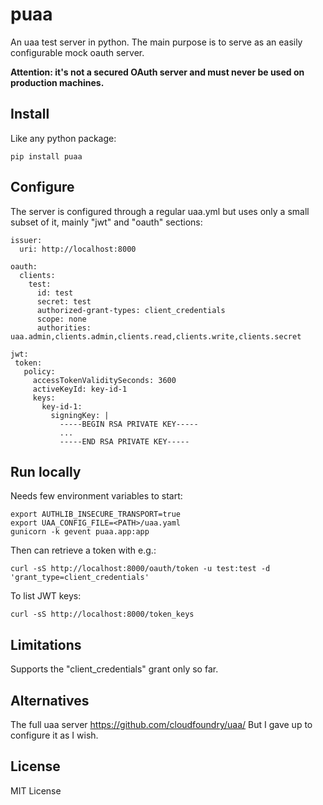 # puaa

An uaa test server in python.
The main purpose is to serve as an easily configurable mock oauth server.

**Attention: it's not a secured OAuth server and must never be used on production machines.** 


## Install

Like any python package:

```
pip install puaa
```


## Configure

The server is configured through a regular uaa.yml but uses only a small subset
of it, mainly "jwt" and "oauth" sections:

```
issuer:
  uri: http://localhost:8000

oauth:
  clients:
    test:
      id: test
      secret: test
      authorized-grant-types: client_credentials
      scope: none
      authorities: uaa.admin,clients.admin,clients.read,clients.write,clients.secret

jwt:
 token:
   policy:
     accessTokenValiditySeconds: 3600
     activeKeyId: key-id-1
     keys:
       key-id-1:
         signingKey: |
           -----BEGIN RSA PRIVATE KEY-----
           ...
           -----END RSA PRIVATE KEY-----
```


## Run locally

Needs few environment variables to start:

```
export AUTHLIB_INSECURE_TRANSPORT=true
export UAA_CONFIG_FILE=<PATH>/uaa.yaml
gunicorn -k gevent puaa.app:app
```

Then can retrieve a token with e.g.:

```
curl -sS http://localhost:8000/oauth/token -u test:test -d 'grant_type=client_credentials'
```

To list JWT keys:

```
curl -sS http://localhost:8000/token_keys
```

## Limitations

Supports the "client_credentials" grant only so far.


## Alternatives

The full uaa server https://github.com/cloudfoundry/uaa/
But I gave up to configure it as I wish.


## License

MIT License
